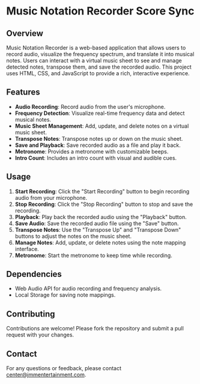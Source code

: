 # Music Notation Recorder Score Sync
 
## Overview
Music Notation Recorder is a web-based application that allows users to record audio, visualize the frequency spectrum, and translate it into musical notes. Users can interact with a virtual music sheet to see and manage detected notes, transpose them, and save the recorded audio. This project uses HTML, CSS, and JavaScript to provide a rich, interactive experience. 
 
## Features
- **Audio Recording**: Record audio from the user's microphone. 
- **Frequency Detection**: Visualize real-time frequency data and detect musical notes. 
- **Music Sheet Management**: Add, update, and delete notes on a virtual music sheet. 
- **Transpose Notes**: Transpose notes up or down on the music sheet. 
- **Save and Playback**: Save recorded audio as a file and play it back. 
- **Metronome**: Provides a metronome with customizable beeps. 
- **Intro Count**: Includes an intro count with visual and audible cues. 

## Usage 
1. **Start Recording**: Click the "Start Recording" button to begin recording audio from your microphone. 
2. **Stop Recording**: Click the "Stop Recording" button to stop and save the recording. 
3. **Playback**: Play back the recorded audio using the "Playback" button. 
4. **Save Audio**: Save the recorded audio file using the "Save" button. 
5. **Transpose Notes**: Use the "Transpose Up" and "Transpose Down" buttons to adjust the notes on the music sheet. 
6. **Manage Notes**: Add, update, or delete notes using the note mapping interface. 
7. **Metronome**: Start the metronome to keep time while recording. 

## Dependencies 
- Web Audio API for audio recording and frequency analysis. 
- Local Storage for saving note mappings. 
 
## Contributing 
Contributions are welcome! Please fork the repository and submit a pull request with your changes. 

## Contact 
For any questions or feedback, please contact [center@jmmentertainment.com](mailto:center@jmmentertainment.com). 
